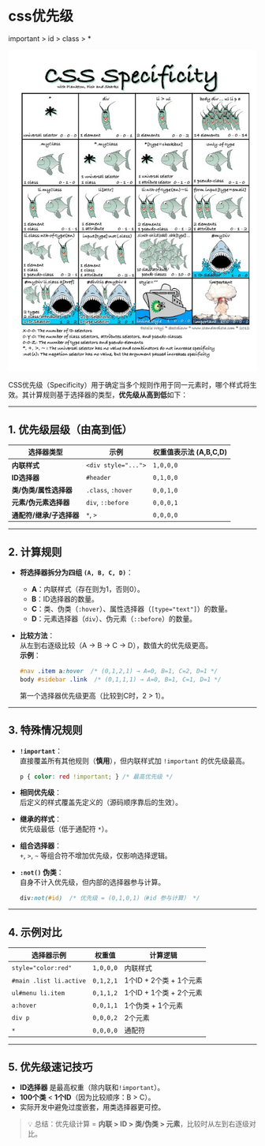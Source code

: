 # css优先级


important  >  id >  class >  *

![logo](./css优先级/css优先级.png)

CSS优先级（Specificity）用于确定当多个规则作用于同一元素时，哪个样式将生效。其计算规则基于选择器的类型，**优先级从高到低**如下：

---

## **1. 优先级层级（由高到低）**
| 选择器类型           | 示例                  | 权重值表示法 (A,B,C,D) |
|-----------------|---------------------|------------------|
| **内联样式**        | `<div style="...">` | `1,0,0,0`        |
| **ID选择器**       | `#header`           | `0,1,0,0`        |
| **类/伪类/属性选择器**  | `.class`, `:hover`  | `0,0,1,0`        |
| **元素/伪元素选择器**   | `div`, `::before`   | `0,0,0,1`        |
| **通配符/继承/子选择器** | `*`, `>`            | `0,0,0,0`        |

---

## **2. 计算规则**
- **将选择器拆分为四组 `(A, B, C, D)`**：
    - **A**：内联样式（存在则为1，否则0）。
    - **B**：ID选择器的数量。
    - **C**：类、伪类（`:hover`）、属性选择器（`[type="text"]`）的数量。
    - **D**：元素选择器（`div`）、伪元素（`::before`）的数量。

- **比较方法**：  
  从左到右逐级比较（A → B → C → D），数值大的优先级更高。  
  **示例**：
  ```css
  #nav .item a:hover  /* (0,1,2,1) → A=0, B=1, C=2, D=1 */
  body #sidebar .link  /* (0,1,1,1) → A=0, B=1, C=1, D=1 */
  ```
  第一个选择器优先级更高（比较到C时，2 > 1）。

---

## **3. 特殊情况规则**
- **`!important`**：  
  直接覆盖所有其他规则（**慎用**），但内联样式加 `!important` 的优先级最高。
  ```css
  p { color: red !important; } /* 最高优先级 */
  ```

- **相同优先级**：  
  后定义的样式覆盖先定义的（源码顺序靠后的生效）。

- **继承的样式**：  
  优先级最低（低于通配符 `*`）。

- **组合选择器**：  
  `+`, `>`, `~` 等组合符不增加优先级，仅影响选择逻辑。

- **`:not()` 伪类**：  
  自身不计入优先级，但内部的选择器参与计算。
  ```css
  div:not(#id)  /* 优先级 = (0,1,0,1)（#id 参与计算） */
  ```

---

## **4. 示例对比**
| 选择器示例                   | 权重值       | 计算逻辑              |
|-------------------------|-----------|-------------------|
| `style="color:red"`     | `1,0,0,0` | 内联样式              |
| `#main .list li.active` | `0,1,2,1` | 1个ID + 2个类 + 1个元素 |
| `ul#menu li.item`       | `0,1,1,2` | 1个ID + 1个类 + 2个元素 |
| `a:hover`               | `0,0,1,1` | 1个伪类 + 1个元素       |
| `div p`                 | `0,0,0,2` | 2个元素              |
| `*`                     | `0,0,0,0` | 通配符               |

---

## **5. 优先级速记技巧**
- **ID选择器** 是最高权重（除内联和`!important`）。
- **100个类** < **1个ID**（因为比较顺序：B > C）。
- 实际开发中避免过度嵌套，用类选择器更可控。

> 💡 总结：优先级计算 = **内联 > ID > 类/伪类 > 元素**，比较时从左到右逐级对比。
